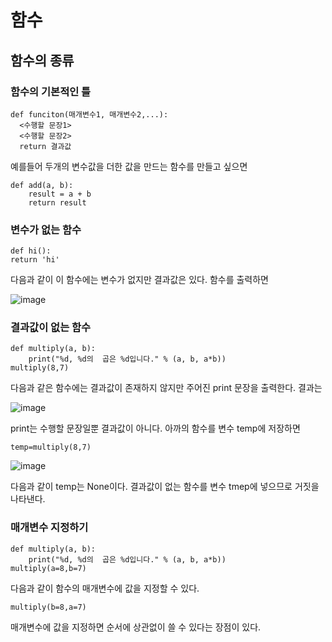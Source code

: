 # 함수

## 함수의 종류

### 함수의 기본적인 틀
```
def funciton(매개변수1, 매개변수2,...):
  <수행할 문장1>
  <수행할 문장2>
  return 결과값
```
예를들어 두개의 변수값을 더한 값을 만드는 함수를 만들고 싶으면
```
def add(a, b): 
    result = a + b 
    return result
```

### 변수가 없는 함수

```
def hi():
return 'hi'

```
다음과 같이 이 함수에는 변수가 없지만 결과값은 있다. 함수를 출력하면

![image](https://user-images.githubusercontent.com/100903674/192299167-4f29e3f0-b2ba-41a9-9500-fd18c445c307.png)

### 결과값이 없는 함수

```
def multiply(a, b): 
    print("%d, %d의  곱은 %d입니다." % (a, b, a*b))
multiply(8,7)

```
다음과 같은 함수에는 결과값이 존재하지 않지만 주어진 print 문장을 출력한다. 결과는

![image](https://user-images.githubusercontent.com/100903674/192300023-be6718b9-aaa9-461b-8c58-ca4e9e3f5d49.png)

print는 수행할 문장일뿐 결과값이 아니다. 아까의 함수를 변수 temp에 저장하면
```
temp=multiply(8,7)
```

![image](https://user-images.githubusercontent.com/100903674/192300672-df82c073-2f11-48f8-bccf-86b0fd540b70.png)

다음과 같이 temp는 None이다. 결과값이 없는 함수를 변수  tmep에 넣으므로 거짓을 나타낸다.
### 매개변수 지정하기
```
def multiply(a, b): 
    print("%d, %d의  곱은 %d입니다." % (a, b, a*b))
multiply(a=8,b=7)

```


다음과 같이 함수의 매개변수에 값을 지정할 수 있다.

```
multiply(b=8,a=7)
```
매개변수에 값을 지정하면 순서에 상관없이 쓸 수 있다는 장점이 있다.
